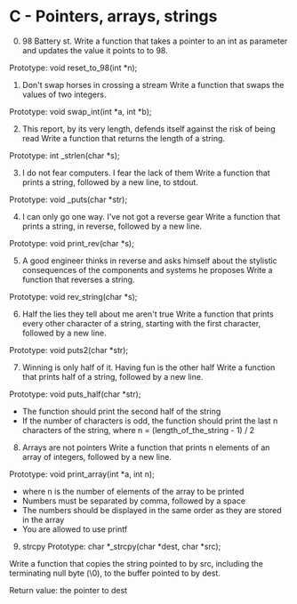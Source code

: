 # C - Pointers, arrays, strings

0. 98 Battery st.
Write a function that takes a pointer to an int as parameter and updates the value it points to to 98.

Prototype: void reset_to_98(int *n);

1. Don't swap horses in crossing a stream
Write a function that swaps the values of two integers.

Prototype: void swap_int(int *a, int *b);

2. This report, by its very length, defends itself against the risk of being read
Write a function that returns the length of a string.

Prototype: int _strlen(char *s);

3. I do not fear computers. I fear the lack of them
Write a function that prints a string, followed by a new line, to stdout.

Prototype: void _puts(char *str);

4. I can only go one way. I've not got a reverse gear
Write a function that prints a string, in reverse, followed by a new line.

Prototype: void print_rev(char *s);

5. A good engineer thinks in reverse and asks himself about the stylistic consequences of the components and systems he proposes
Write a function that reverses a string.

Prototype: void rev_string(char *s);

6. Half the lies they tell about me aren't true
Write a function that prints every other character of a string, starting with the first character, followed by a new line.

Prototype: void puts2(char *str);

7. Winning is only half of it. Having fun is the other half
Write a function that prints half of a string, followed by a new line.

Prototype: void puts_half(char *str);
+ The function should print the second half of the string
+ If the number of characters is odd, the function should print the last n characters of the string, where n = (length_of_the_string - 1) / 2

8. Arrays are not pointers
Write a function that prints n elements of an array of integers, followed by a new line.

Prototype: void print_array(int *a, int n);
+ where n is the number of elements of the array to be printed
+ Numbers must be separated by comma, followed by a space
+ The numbers should be displayed in the same order as they are stored in the array
+ You are allowed to use printf

9. strcpy
Prototype: char *_strcpy(char *dest, char *src);

Write a function that copies the string pointed to by src, including the terminating null byte (\0), to the buffer pointed to by dest.

Return value: the pointer to dest
